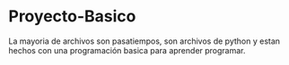 # Proyecto-Basico
La mayoria de archivos son pasatiempos, son archivos de python y estan hechos con una programación basica para aprender programar.

